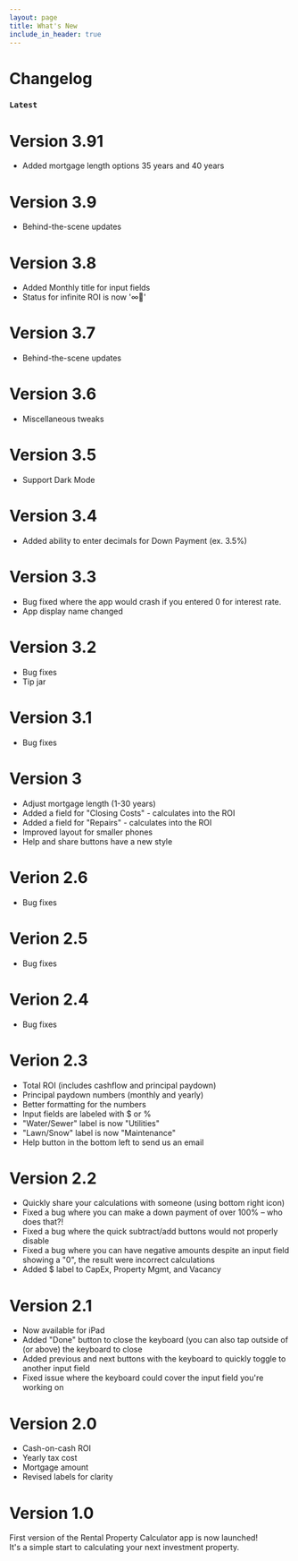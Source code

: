 ```yaml
---
layout: page
title: What's New
include_in_header: true
---
```


# Changelog

### `Latest`
# **Version 3.91**
- Added mortgage length options 35 years and 40 years

# **Version 3.9**
- Behind-the-scene updates

# **Version 3.8**
- Added Monthly title for input fields
- Status for infinite ROI is now '∞🚀'

# **Version 3.7**
- Behind-the-scene updates

# **Version 3.6**
- Miscellaneous tweaks

# **Version 3.5**
- Support Dark Mode

# **Version 3.4**
- Added ability to enter decimals for Down Payment (ex. 3.5%)

# **Version 3.3**
- Bug fixed where the app would crash if you entered 0 for interest rate.
- App display name changed

# **Version 3.2**
- Bug fixes
- Tip jar

# **Version 3.1**
- Bug fixes

# **Version 3**
- Adjust mortgage length (1-30 years)
- Added a field for "Closing Costs" - calculates into the ROI
- Added a field for "Repairs" - calculates into the ROI
- Improved layout for smaller phones
- Help and share buttons have a new style

# **Verion 2.6**
- Bug fixes

# **Verion 2.5**
- Bug fixes

# **Verion 2.4**
- Bug fixes

# **Verion 2.3**
- Total ROI (includes cashflow and principal paydown)
- Principal paydown numbers (monthly and yearly)
- Better formatting for the numbers
- Input fields are labeled with $ or %
- "Water/Sewer" label is now "Utilities"
- "Lawn/Snow" label is now "Maintenance"
- Help button in the bottom left to send us an email

# **Version 2.2**
- Quickly share your calculations with someone (using bottom right icon)
- Fixed a bug where you can make a down payment of over 100% – who does that?!
- Fixed a bug where the quick subtract/add buttons would not properly disable
- Fixed a bug where you can have negative amounts despite an input field showing a "0", the result were incorrect calculations
- Added $ label to CapEx, Property Mgmt, and Vacancy

# **Version 2.1**
- Now available for iPad
- Added "Done" button to close the keyboard (you can also tap outside of (or above) the keyboard to close
- Added previous and next buttons with the keyboard to quickly toggle to another input field
- Fixed issue where the keyboard could cover the input field you're working on

# **Version 2.0**
- Cash-on-cash ROI
- Yearly tax cost
- Mortgage amount
- Revised labels for clarity

# **Version 1.0**
First version of the Rental Property Calculator app is now launched!  
It's a simple start to calculating your next investment property.
